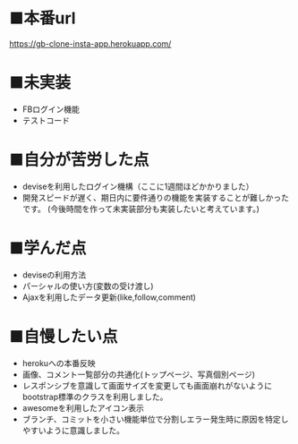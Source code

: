 # ■本番url
https://gb-clone-insta-app.herokuapp.com/

# ■未実装
- FBログイン機能
- テストコード

# ■自分が苦労した点
- deviseを利用したログイン機構（ここに1週間ほどかかりました）
- 開発スピードが遅く、期日内に要件通りの機能を実装することが難しかったです。
(今後時間を作って未実装部分も実装したいと考えています。)

# ■学んだ点
- deviseの利用方法
- パーシャルの使い方(変数の受け渡し)
- Ajaxを利用したデータ更新(like,follow,comment)

# ■自慢したい点
- herokuへの本番反映
- 画像、コメント一覧部分の共通化(トップページ、写真個別ページ)
- レスポンシブを意識して画面サイズを変更しても画面崩れがないようにbootstrap標準のクラスを利用しました。
- awesomeを利用したアイコン表示
- ブランチ、コミットを小さい機能単位で分割しエラー発生時に原因を特定しやすいように意識しました。